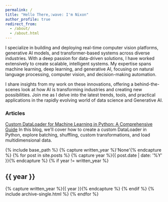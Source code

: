 ```yaml
---
permalink: /
title: "Hello There,:wave: I'm Nixon"
author_profile: true
redirect_from: 
  - /about/
  - /about.html
---
```

I specialize in building and deploying real-time computer vision platforms, generative AI models, and transformer-based systems across diverse industries. With a deep passion for data-driven solutions, I have worked extensively to create scalable, intelligent systems. My expertise spans machine learning, deep learning, and generative AI, focusing on natural language processing, computer vision, and decision-making automation.

I share insights from my work on these innovations, offering a behind-the-scenes look at how AI is transforming industries and creating new possibilities. Join me as I delve into the latest trends, tools, and practical applications in the rapidly evolving world of data science and Generative AI.

### Articles

[Custom DataLoader for Machine Learning in Python: A Comprehensive Guide](https://nixongenoa.github.io/posts/2024/10/Custom-DataLoader-for-Machine-Learning-in-Python-A-Comprehensive-Guide/)
In this blog, we'll cover how to create a custom DataLoader in Python, explore batching, shuffling, custom transformations, and load multidimensional data.

{% include base_path %}
{% capture written_year %}'None'{% endcapture %}
{% for post in site.posts %}
  {% capture year %}{{ post.date | date: '%Y' }}{% endcapture %}
  {% if year != written_year %}
    <h2 id="{{ year | slugify }}" class="archive__subtitle">{{ year }}</h2>
    {% capture written_year %}{{ year }}{% endcapture %}
  {% endif %}
  {% include archive-single.html %}
{% endfor %}

